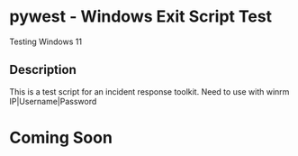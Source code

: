 # pywest - Windows Exit Script Test
Testing Windows 11
## Description
This is a test script for an incident response toolkit. Need to use with winrm
IP|Username|Password
# Coming Soon
